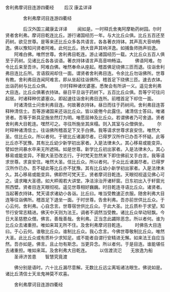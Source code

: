   舍利弗摩诃目连游四衢经
　　后汉 康孟详译




　　　　舍利弗摩诃目连游四衢经

　　　　后汉外国三藏康孟详译
　　闻如是。一时释氏舍夷阿摩勒药树园。尔时贤者舍利弗。摩诃目乾连比丘。游行诸国经历一年。与大比丘众俱。比丘五百还至药树。欲见世尊。是等来还比丘众多各共语言。各各著衣持钵。其声高大音响畅逸。佛以豫知问贤者阿难。此何比丘。扬大音声其响洋逸。如捕鱼师扬声验逸。
　　阿难白佛。唯然世尊。舍利弗目乾连。游止诸国经历一载。大比丘众五百人俱至于药树。见诸比丘各各谈语。著衣持钵语言声高音响畅溢。
　　佛语阿难。勿令比丘来至吾许。阿难白佛。唯然奉命从座起。稽首佛足绕佛三匝而退。往诣舍利弗目连比丘所。言语叙闹却住一面。谓贤者舍利弗目连。令余比丘勿诣佛所。世尊有教。舍利弗目连闻阿难言。即从坐起往诣佛所。稽首足下绕佛三匝。速去衣钵。出诣药树与比丘众俱。
　　尔时释种诸优婆塞。悉聚会有所讲一义。遥见舍利弗大目连。比丘众俱著衣持钵。昼日平旦诣于药树下。五百比丘众俱。吾等宁可往问起居。时诸释种优婆塞众。即起速往诣舍利弗目连所。前稽首足下却住一面。
　　时诸清信士问舍利弗目连。何故著衣持钵。昼日而往于药树间。舍利弗目连答释种清信士。吾等游诸国来还诣比丘众。皆以疲倦今此露住。诸清信士答曰。唯诸贤者。吾等于斯具足施坐然灯为明。唯愿屈神及比丘众。若谓佛者乃可舍退。贤者舍利弗大目乾连。嘿然可之。寻往所施坐其床榻。则入其室与众僧俱坐。
　　尔时释种诸清信士。往诣佛所稽首足下叉手白佛。我等请求世尊求哀安住。唯然大圣。信比丘众。所以者何。于彼比丘诸漏尽者。已得罗汉所作已办吾不怀疑。此等比丘亦不犹豫。其有比丘幼少新学初出家者。入是法律未久。其心移易或能变异。譬如世间暴水卒来无所遮隔。如是世尊。新学比丘初出家者。入是法律未久。其心移易或能变异。不觐大圣恐改志行。于时梵天忽然来下即住佛前叉手白言。我等请求世尊。求哀安住。唯然大圣。信比丘众。所以者何。于众比丘诸漏尽者。已得罗汉所作已办。吾不疑此等比丘亦不犹豫。其有比丘幼小新学初出家者。入是法律未久。其心移易或能变异。佛即然可梵天王。贤者摩诃目乾连。天眼彻视遥见佛心可之。请求睹大圣德。如大枰阁若大讲堂。净洁涂治开诸轩窗。日东初出入于轩窗光照西壁。贤者目连天眼彻视。遥见世尊相好巍巍。时目乾连寻语比丘众。诸贤者。当起著衣持钵。梵天请求诸幼小各诣。比丘曰。唯当受教速正衣服。随舍利弗大目连等往诣佛所。稽首足下退坐一面。于时世尊。告舍利弗。吾亦前世供比丘众。于心云何。舍利弗。心自念言。世尊宿世供比丘众。于此大圣。比丘质朴于求望。知节行安常志精进。佛天中天则为法王。调者不调然当受教。诸比丘众举动轻飘。今日大圣慈愍众僧。佛言。善哉善哉。舍利弗。正当念此蠲除恶念。所以者何。谁为比丘众去诸重担。唯如来耳无所不住。及舍利弗摩诃目乾连。
　　时佛告大目连曰。于心云何。谁敬比丘众。谁制比丘众。我心念言。今佛世尊敬制比丘众。唯然大圣。此比丘众或有质朴少求知足。或不能者自谓行安精进无懈。如来法王自应当然。吾亦如是。佛言。且止勿有斯念。当更异念。所以者何。于是目连。谁能堪任去诸重担。唯如来耳。及舍利弗大目乾连。
　　以信渡流氾　　无放逸为船
　　圣谛济苦患　　智慧究竟渡

　　佛分别是语时。六十比丘漏尽意解。无数比丘远尘离垢诸法眼生。佛说如是。诸比丘清信士天龙鬼神莫不欢喜。

　　舍利弗摩诃目连游四衢经


